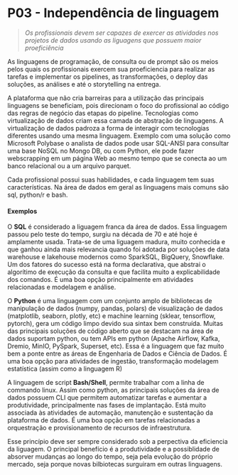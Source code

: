 # P03 - Independência de linguagem
> _Os profissionais devem ser capazes de exercer as atividades nos projetos de dados usando as liguagens que possuem maior proeficiência_

As linguagens de programação, de consulta ou de prompt são os meios pelos quais os profissionais exercem sua proeficiencia para realizar as tarefas e implementar os pipelines, as transformações, o deploy das soluções, as análises e até o storytelling na entrega. 

A plataforma que não cria barreiras para a utilização das principais linguagens se beneficiam, pois direcionam o foco do profissional ao código das regras de negócio das etapas do pipeline. Tecnologias como virtualização de dados criam essa camada de abstração de linguagens. A virtualização de dados padroza a forma de interagir com tecnologias diferentes usando uma mesma linguagem. Exemplo com uma solução como Microsoft Polybase o analista de dados pode usar SQL-ANSI para consultar uma base NoSQL no Mongo DB, ou com Python, ele pode fazer webscrapping em um página Web ao mesmo tempo que se conecta ao um banco relacional ou a um arquivo parquet.

Cada profissional possui suas habilidades, e cada linguagem tem suas características. Na área de dados em geral as linguagens mais comuns são sql, python/r e bash.

#### Exemplos
O **SQL** é considerado a liguagem franca da área de dados. Essa linguagem passou pelo teste do tempo, surgiu na década de 70 e até hoje é amplamente usada. Trata-se de uma liguagem madura, muito conhecida e que ganhou ainda mais relevancia quando foi adotada por soluções de data warehouse e lakehouse modernos como SparkSQL, BigQuery, Snowflake. Um dos fatores do sucesso está na forma declarativa, que abstrai o algorítimo de execução da consulta e que facilita muito a explicabilidade dos comandos. É uma boa opção principalmente em atividades relacionadas e modelagem e análise.

O **Python** é uma linguagem com um conjunto amplo de bibliotecas de manipulação de dados (numpy, pandas, polars) de visualização de dados (matplotlib, seaborn, plotly, etc) e machine learning (sklear, tensorflow, pytorch), gera um código limpo devido sua sintax bem construída. Muitas das principais soluções de código aberto que se destacam na área de dados suportam python, ou tem APIs em python (Apache Airflow, Kafka, Dremio, MinIO, PySpark, Superset, etc). Essa é a linguagem que faz muito bem a ponte entre as áreas de Engenharia de Dados e Ciência de Dados. É uma boa opção para atividades de ingestão, transformação modelagem estatística (assim como a linguagem R)

A linguagem de script **Bash/Shell**, permite trabalhar com a linha de commando linux. Assim como python, as principais soluções da área de dados possuem CLI que permitem automatizar tarefas e aumentar a produtividade, principalmente nas fases de implantação. Está muito associada às atividades de automação, manutenção e sustentação da plataforma de dados. É uma boa opção em tarefas relacionadas a orquestração e provisionamento de recursos de infraestrutura.

Esse princípio deve ser sempre considerado sob a perpectiva da eficiencia da liguagem. O principal benefício é a produtividade e a possiblidade de absorver mudanças ao longo do tempo, seja pela evolução do próprio mercado, seja porque novas bilbiotecas surguiram em outras linguagens.
